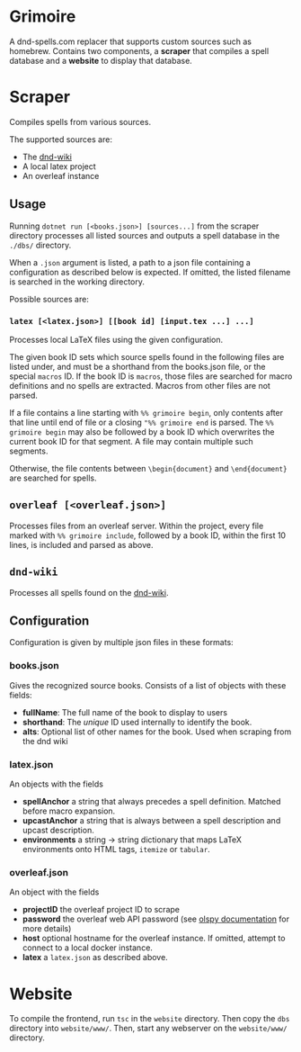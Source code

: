 # Grimoire
A dnd-spells.com replacer that supports custom sources such as homebrew.
Contains two components, a **scraper** that compiles a spell database and a **website** to display that database.

# Scraper
Compiles spells from various sources.

The supported sources are:
- The [dnd-wiki](http://http://dnd5e.wikidot.com/)
- A local latex project
- An overleaf instance

## Usage
Running `dotnet run [<books.json>] [sources...]` from the scraper directory processes all listed sources and outputs a spell database in the `./dbs/` directory.

When a `.json` argument is listed, a path to a json file containing a configuration as described below is expected.
If omitted, the listed filename is searched in the working directory.

Possible sources are:
### `latex [<latex.json>] [[book id] [input.tex ...] ...]`
Processes local LaTeX files using the given configuration.

The given book ID sets which source spells found in the following files are listed under, and must be a shorthand from the books.json file, or the special `macros` ID.
If the book ID is `macros`, those files are searched for macro definitions and no spells are extracted.
Macros from other files are not parsed.

If a file contains a line starting with `%% grimoire begin`, only contents after that line until end of file or a closing `"%% grimoire end` is parsed.
The `%% grimoire begin` may also be followed by a book ID which overwrites the current book ID for that segment.
A file may contain multiple such segments.

Otherwise, the file contents between `\begin{document}` and `\end{document}` are searched for spells.

## `overleaf [<overleaf.json>]`
Processes files from an overleaf server.
Within the project, every file marked with `%% grimoire include`, followed by a book ID, within the first 10 lines, is included and parsed as above.

## `dnd-wiki`
Processes all spells found on the [dnd-wiki](http://http://dnd5e.wikidot.com/).

## Configuration
Configuration is given by multiple json files in these formats:

### books.json
Gives the recognized source books. Consists of a list of objects with these fields:
- **fullName**: The full name of the book to display to users
- **shorthand**: The *unique* ID used internally to identify the book.
- **alts**: Optional list of other names for the book. Used when scraping from the dnd wiki

### latex.json
An objects with the fields
- **spellAnchor** a string that always precedes a spell definition. Matched before macro expansion.
- **upcastAnchor** a string that is always between a spell description and upcast description.
- **environments** a string -> string dictionary that maps LaTeX environments onto HTML tags, `itemize` or `tabular`.

### overleaf.json
An object with the fields
- **projectID** the overleaf project ID to scrape
- **password** the overleaf web API password (see [olspy documentation](https://github.com/loglob/olspy) for more details)
- **host** optional hostname for the overleaf instance.
	If omitted, attempt to connect to a local docker instance.
- **latex** a `latex.json` as described above.

# Website
To compile the frontend, run `tsc` in the `website` directory.
Then copy the `dbs` directory into `website/www/`.
Then, start any webserver on the `website/www/` directory.
